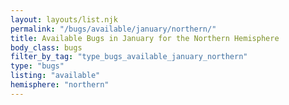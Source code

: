 ```yaml
---
layout: layouts/list.njk
permalink: "/bugs/available/january/northern/"
title: Available Bugs in January for the Northern Hemisphere
body_class: bugs
filter_by_tag: "type_bugs_available_january_northern"
type: "bugs"
listing: "available"
hemisphere: "northern"
---
```

